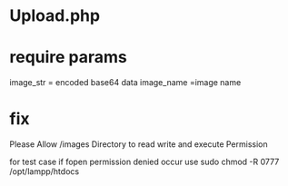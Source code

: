 # Upload.php
# require params

  image_str   = encoded base64 data
  image_name  =image name

# fix
Please Allow /images Directory to read write and execute Permission 


for test case if fopen permission denied occur 
use sudo chmod -R 0777 /opt/lampp/htdocs


